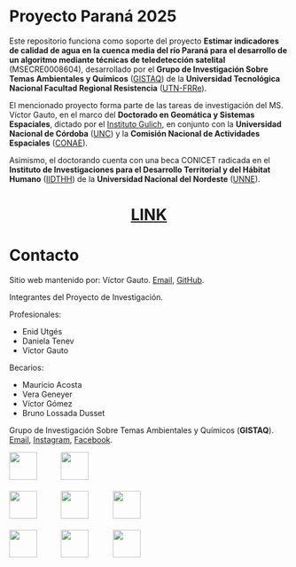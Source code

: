 # Proyecto Paraná 2025

Este repositorio funciona como soporte del proyecto <b>Estimar indicadores de calidad de agua en la cuenca media del río Paraná para el desarrollo de un algoritmo mediante técnicas de teledetección satelital</b> (MSECRE0008604), desarrollado por el <b>Grupo de Investigación Sobre Temas Ambientales y Químicos</b> ([GISTAQ](https://www.instagram.com/gistaq.utn/)) de la <b>Universidad Tecnológica Nacional Facultad Regional Resistencia</b> ([UTN-FRRe](https://www.frre.utn.edu.ar)).

El mencionado proyecto forma parte de las tareas de investigación del MS. Víctor Gauto, en el marco del <b>Doctorado en Geomática y Sistemas Espaciales</b>, dictado por el [Instituto Gulich](https://ig.conae.unc.edu.ar), en conjunto con la <b>Universidad Nacional de Córdoba</b> ([UNC](https://www.unc.edu.ar/)) y la <b>Comisión Nacional de Actividades Espaciales</b> ([CONAE](https://www.argentina.gob.ar/ciencia/conae)). 

Asimismo, el doctorando cuenta con una beca CONICET radicada en el <b>Instituto de Investigaciones para el Desarrollo Territorial y del Hábitat Humano</b> ([IIDTHH](https://iidthh.conicet.gov.ar/)) de la <b>Universidad Nacional del Nordeste</b> ([UNNE](https://www.unne.edu.ar)).

<b align="center">

# [LINK](https://vhgauto.quarto.pub/gistaq-parana/)

</b>

# Contacto

Sitio web mantenido por: Víctor Gauto. [Email](mailto:victor.gauto@outlook.com), [GitHub](https://github.com/vhgauto).

Integrantes del Proyecto de Investigación.

Profesionales:
* Enid Utgés
* Daniela Tenev
* Víctor Gauto

Becarios:
* Mauricio Acosta
* Vera Geneyer
* Víctor Gómez
* Bruno Lossada Dusset

Grupo de Investigación Sobre Temas Ambientales y Químicos (<b>GISTAQ</b>). [Email](mailto:victor.gauto@outlook.com), [Instagram](https://www.instagram.com/gistaq.utn/), [Facebook](https://www.facebook.com/GISTAQ).

<p align="center">

<img src="https://raw.githubusercontent.com/vhgauto/gistaq_parana/refs/heads/main/extras/logo-gistaq.png" height="50">&nbsp;&nbsp;&nbsp;&nbsp;&nbsp;&nbsp;&nbsp;&nbsp;&nbsp;&nbsp;&nbsp;<img src="https://raw.githubusercontent.com/vhgauto/gistaq_parana/refs/heads/main/extras/logo-utn-frre.png" height="50">
<br>
<br>
<img src="https://raw.githubusercontent.com/vhgauto/gistaq_parana/refs/heads/main/extras/logo-gulich.png" height="50">&nbsp;&nbsp;&nbsp;&nbsp;&nbsp;&nbsp;&nbsp;&nbsp;&nbsp;&nbsp;&nbsp;<img src="https://raw.githubusercontent.com/vhgauto/gistaq_parana/refs/heads/main/extras/logo-conae.png" height="50">&nbsp;&nbsp;&nbsp;&nbsp;&nbsp;&nbsp;&nbsp;&nbsp;&nbsp;&nbsp;&nbsp;<img src="https://raw.githubusercontent.com/vhgauto/gistaq_parana/refs/heads/main/extras/logo-unc.jpg" height="50">
<br>
<br>
<img src="https://raw.githubusercontent.com/vhgauto/gistaq_parana/refs/heads/main/extras/logo-iidthh.png" height="50">&nbsp;&nbsp;&nbsp;&nbsp;&nbsp;&nbsp;&nbsp;&nbsp;&nbsp;&nbsp;&nbsp;<img src="https://raw.githubusercontent.com/vhgauto/gistaq_parana/refs/heads/main/extras/logo-conicet.jpg" height="50">&nbsp;&nbsp;&nbsp;&nbsp;&nbsp;&nbsp;&nbsp;&nbsp;&nbsp;&nbsp;&nbsp;<img src="https://raw.githubusercontent.com/vhgauto/gistaq_parana/refs/heads/main/extras/logo-unne.png" height="50">


</p>
